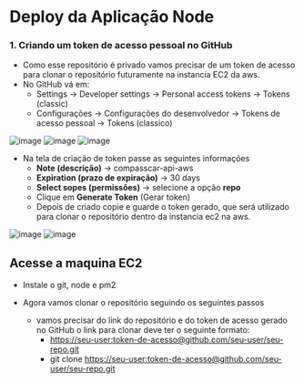 # Deploy da Aplicação Node

### 1. Criando um token de acesso pessoal no GitHub
- Como esse repositório é privado vamos precisar de um token de acesso para clonar o repositório futuramente na instancia EC2 da aws.
- No GitHub vá em:
    - Settings → Developer settings → Personal access tokens → Tokens (classic)
    - Configurações → Configurações do desenvolvedor → Tokens de acesso pessoal → Tokens (classico)
  
![image](https://github.com/user-attachments/assets/88bb1547-dbde-4159-b750-c6e08364ec25)
![image](https://github.com/user-attachments/assets/7795ebfa-a300-4e0c-8378-616267714629)
![image](https://github.com/user-attachments/assets/378a1720-b40e-43ea-9c8a-1c56da079287)
- Na tela de criação de token passe as seguintes informações
    - **Note (descrição)** → compasscar-api-aws
    - **Expiration (prazo de expiração)** → 30 days
    - **Select sopes (permissões)** → selecione a opção **repo**
    - Clique em **Generate Token** (Gerar token)
    - Depois de criado copie e guarde o token gerado, que será utilizado para clonar o repositório dentro da instancia ec2 na aws.
  
![image](https://github.com/user-attachments/assets/e89e61e2-1bac-494f-901c-2fff7b4c3d68)
![image](https://github.com/user-attachments/assets/bc54e509-a8f5-4a3d-abd3-6d7ef0610779)

## Acesse a maquina EC2
  
- Instale o git, node e pm2

- Agora vamos clonar o repositório seguindo os seguintes passos
    - vamos precisar do link do repositório e do token de acesso gerado no GitHub o link para clonar deve ter o seguinte formato:
        - [https://seu-user:token-de-acesso@github.com/seu-user/seu-repo.git](https://jailson273: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@github.com/jailson273/node-api-ec2.git)
        - git clone [https://seu-user:token-de-acesso@github.com/seu-user/seu-repo.git](https://jailson273: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@github.com/jailson273/node-api-ec2.git)

  
